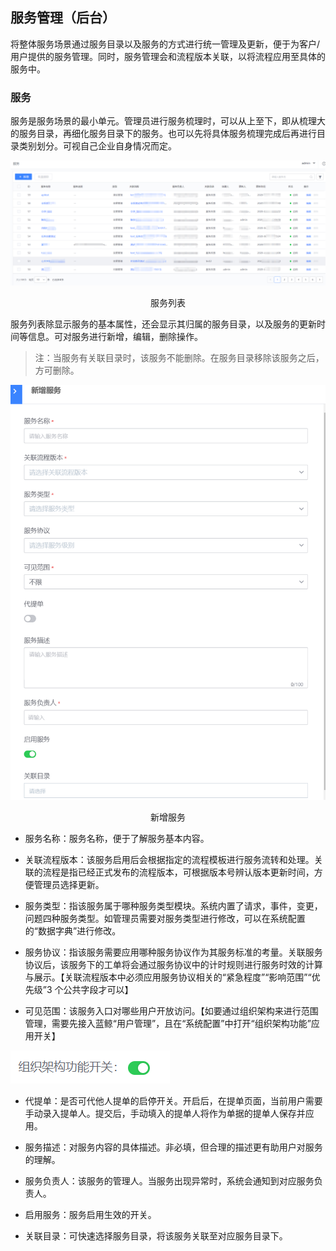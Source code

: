## 服务管理（后台）

将整体服务场景通过服务目录以及服务的方式进行统一管理及更新，便于为客户/用户提供的服务管理。同时，服务管理会和流程版本关联，以将流程应用至具体的服务中。

### 服务

服务是服务场景的最小单元。管理员进行服务梳理时，可以从上至下，即从梳理大的服务目录，再细化服务目录下的服务。也可以先将具体服务梳理完成后再进行目录类别划分。可视自己企业自身情况而定。

![](../../media/9ed754f300c2494fff419d5dec959922.png)

<center>服务列表</center>

服务列表除显示服务的基本属性，还会显示其归属的服务目录，以及服务的更新时间等信息。可对服务进行新增，编辑，删除操作。

> 注：当服务有关联目录时，该服务不能删除。在服务目录移除该服务之后，方可删除。

![](../../media/588c5b05eaf05926c3e65fa8fa72cea4.png)

<center>新增服务</center>

-   服务名称：服务名称，便于了解服务基本内容。

-   关联流程版本：该服务启用后会根据指定的流程模板进行服务流转和处理。关联的流程是指已经正式发布的流程版本，可根据版本号辨认版本更新时间，方便管理员选择更新。

-   服务类型：指该服务属于哪种服务类型模块。系统内置了请求，事件，变更，问题四种服务类型。如管理员需要对服务类型进行修改，可以在系统配置的“数据字典”进行修改。

-   服务协议：指该服务需要应用哪种服务协议作为其服务标准的考量。关联服务协议后，该服务下的工单将会通过服务协议中的计时规则进行服务时效的计算与展示。【关联流程版本中必须应用服务协议相关的“紧急程度”“影响范围”“优先级”3 个公共字段才可以】

-   可见范围：该服务入口对哪些用户开放访问。【如要通过组织架构来进行范围管理，需要先接入蓝鲸“用户管理”，且在“系统配置”中打开“组织架构功能”应用开关】

![](../../media/6a7c3c61a8c5e2548a6d88adf8ed37c1.png)

-   代提单：是否可代他人提单的启停开关。开启后，在提单页面，当前用户需要手动录入提单人。提交后，手动填入的提单人将作为单据的提单人保存并应用。

-   服务描述：对服务内容的具体描述。非必填，但合理的描述更有助用户对服务的理解。

-   服务负责人：该服务的管理人。当服务出现异常时，系统会通知到对应服务负责人。

-   启用服务：服务启用生效的开关。

-   关联目录：可快速选择服务目录，将该服务关联至对应服务目录下。
